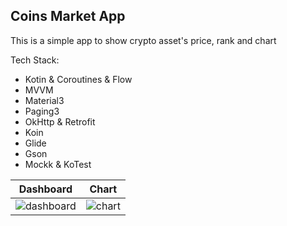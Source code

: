 ## Coins Market App

This is a simple app to show crypto asset's price, rank and chart

Tech Stack:
- Kotin & Coroutines & Flow
- MVVM
- Material3
- Paging3
- OkHttp & Retrofit
- Koin
- Glide
- Gson
- Mockk & KoTest 



Dashboard             |  Chart
:-------------------------:|:-------------------------:
![dashboard](https://user-images.githubusercontent.com/2427299/178478582-3012bf63-d7a5-4f95-9245-c45fe5bb05b4.jpg)  |  ![chart](https://user-images.githubusercontent.com/2427299/178478604-f41be6b3-d9f8-4e02-b583-e8aef36a0fef.jpg)
